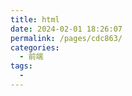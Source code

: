 ```yaml
---
title: html
date: 2024-02-01 18:26:07
permalink: /pages/cdc863/
categories:
  - 前端
tags:
  - 
---
```

